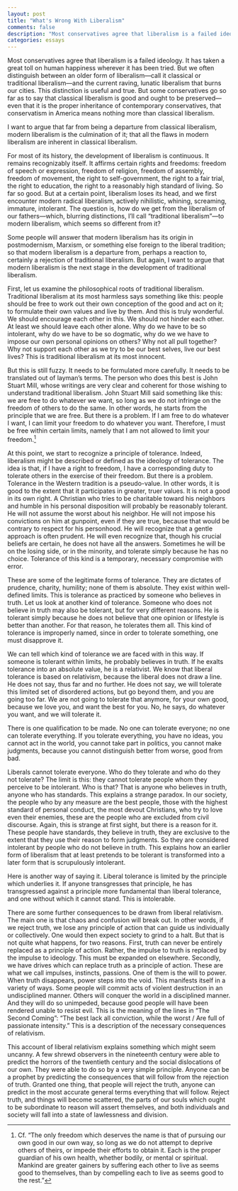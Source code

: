 ```yaml
---
layout: post
title: "What's Wrong With Liberalism"
comments: false
description: "Most conservatives agree that liberalism is a failed ideology."
categories: essays
---
```


Most conservatives agree that liberalism is a failed ideology. It has taken a great toll on human happiness wherever it has been tried. But we often distinguish between an older form of liberalism—call it classical or traditional liberalism—and the current raving, lunatic liberalism that burns our cities. This distinction is useful and true. But some conservatives go so far as to say that classical liberalism is good and ought to be preserved—even that it is the proper inheritance of contemporary conservatives, that conservatism in America means nothing more than classical liberalism.

I want to argue that far from being a departure from classical liberalism, modern liberalism is the culmination of it; that all the flaws in modern liberalism are inherent in classical liberalism.

For most of its history, the development of liberalism is continuous. It remains recognizably itself. It affirms certain rights and freedoms: freedom of speech or expression, freedom of religion, freedom of assembly, freedom of movement, the right to self-government, the right to a fair trial, the right to education, the right to a reasonably high standard of living. So far so good. But at a certain point, liberalism loses its head, and we first encounter modern radical liberalism, actively nihilistic, whining, screaming, immature, intolerant. The question is, how do we get from the liberalism of our fathers—which, blurring distinctions, I’ll call “traditional liberalism”—to modern liberalism, which seems so different from it?

Some people will answer that modern liberalism has its origin in postmodernism, Marxism, or something else foreign to the liberal tradition; so that modern liberalism is a departure from, perhaps a reaction to, certainly a rejection of traditional liberalism. But again, I want to argue that modern liberalism is the next stage in the development of traditional liberalism.

First, let us examine the philosophical roots of traditional liberalism. Traditional liberalism at its most harmless says something like this: people should be free to work out their own conception of the good and act on it; to formulate their own values and live by them. And this is truly wonderful. We should encourage each other in this. We should not hinder each other. At least we should leave each other alone. Why do we have to be so intolerant, why do we have to be so dogmatic, why do we we have to impose our own personal opinions on others? Why not all pull together? Why not support each other as we try to be our best selves, live our best lives? This is traditional liberalism at its most innocent.

But this is still fuzzy. It needs to be formulated more carefully. It needs to be translated out of layman’s terms. The person who does this best is John Stuart Mill, whose writings are very clear and coherent for those wishing to understand traditional liberalism. John Stuart Mill said something like this: we are free to do whatever we want, so long as we do not infringe on the freedom of others to do the same. In other words, he starts from the principle that we are free. But there is a problem. If I am free to do whatever I want, I can limit your freedom to do whatever you want. Therefore, I must be free within certain limits, namely that I am not allowed to limit your freedom.[^1]

At this point, we start to recognize a principle of tolerance. Indeed, liberalism might be described or defined as the ideology of tolerance. The idea is that, if I have a right to freedom, I have a corresponding duty to tolerate others in the exercise of their freedom. But there is a problem. Tolerance in the Western tradition is a pseudo-value. In other words, it is good to the extent that it participates in greater, truer values. It is not a good in its own right. A Christian who tries to be charitable toward his neighbors and humble in his personal disposition will probably be reasonably tolerant. He will not assume the worst about his neighbor. He will not impose his convictions on him at gunpoint, even if they are true, because that would be contrary to respect for his personhood. He will recognize that a gentle approach is often prudent. He will even recognize that, though his crucial beliefs are certain, he does not have all the answers. Sometimes he will be on the losing side, or in the minority, and tolerate simply because he has no choice. Tolerance of this kind is a temporary, necessary compromise with error.

These are some of the legitimate forms of tolerance. They are dictates of prudence, charity, humility; none of them is absolute. They exist within well-defined limits. This is tolerance as practiced by someone who believes in truth. Let us look at another kind of tolerance. Someone who does not believe in truth may also be tolerant, but for very different reasons. He is tolerant simply because he does not believe that one opinion or lifestyle is better than another. For that reason, he tolerates them all. This kind of tolerance is improperly named, since in order to tolerate something, one must disapprove it.

We can tell which kind of tolerance we are faced with in this way. If someone is tolerant within limits, he probably believes in truth. If he exalts tolerance into an absolute value, he is a relativist. We know that liberal tolerance is based on relativism, because the liberal does not draw a line. He does not say, thus far and no further. He does not say, we will tolerate this limited set of disordered actions, but go beyond them, and you are going too far. We are not going to tolerate that anymore, for your own good, because we love you, and want the best for you. No, he says, do whatever you want, and we will tolerate it.

There is one qualification to be made. No one can tolerate everyone; no one can tolerate everything. If you tolerate everything, you have no ideas, you cannot act in the world, you cannot take part in politics, you cannot make judgments, because you cannot distinguish better from worse, good from bad.

Liberals cannot tolerate everyone. Who do they tolerate and who do they not tolerate? The limit is this: they cannot tolerate people whom they perceive to be intolerant. Who is that? That is anyone who believes in truth, anyone who has standards. This explains a strange paradox. In our society, the people who by any measure are the best people, those with the highest standard of personal conduct, the most devout Christians, who try to love even their enemies, these are the people who are excluded from civil discourse. Again, this is strange at first sight, but there is a reason for it. These people have standards, they believe in truth, they are exclusive to the extent that they use their reason to form judgments. So they are considered intolerant by people who do not believe in truth. This explains how an earlier form of liberalism that at least pretends to be tolerant is transformed into a later form that is scrupulously intolerant.

Here is another way of saying it. Liberal tolerance is limited by the principle which underlies it. If anyone transgresses that principle, he has transgressed against a principle more fundamental than liberal tolerance, and one without which it cannot stand. This is intolerable.

There are some further consequences to be drawn from liberal relativism. The main one is that chaos and confusion will break out. In other words, if we reject truth, we lose any principle of action that can guide us individually or collectively. One would then expect society to grind to a halt. But that is not quite what happens, for two reasons. First, truth can never be entirely replaced as a principle of action. Rather, the impulse to truth is replaced by the impulse to ideology. This must be expanded on elsewhere. Secondly, we have drives which can replace truth as a principle of action. These are what we call impulses, instincts, passions. One of them is the will to power. When truth disappears, power steps into the void. This manifests itself in a variety of ways. Some people will commit acts of violent destruction in an undisciplined manner. Others will conquer the world in a disciplined manner. And they will do so unimpeded, because good people will have been rendered unable to resist evil. This is the meaning of the lines in “The Second Coming”: “The best lack all conviction, while the worst / Are full of passionate intensity.” This is a description of the necessary consequences of relativism.

This account of liberal relativism explains something which might seem uncanny. A few shrewd observers in the nineteenth century were able to predict the horrors of the twentieth century and the social dislocations of our own. They were able to do so by a very simple principle. Anyone can be a prophet by predicting the consequences that will follow from the rejection of truth. Granted one thing, that people will reject the truth, anyone can predict in the most accurate general terms everything that will follow. Reject truth, and things will become scattered, the parts of our souls which ought to be subordinate to reason will assert themselves, and both individuals and society will fall into a state of lawlessness and division.

[^1]: Cf. “The only freedom which deserves the name is that of pursuing our own good in our own way, so long as we do not attempt to deprive others of theirs, or impede their efforts to obtain it. Each is the proper guardian of his own health, whether bodily, or mental or spiritual. Mankind are greater gainers by suffering each other to live as seems good to themselves, than by compelling each to live as seems good to the rest.”
